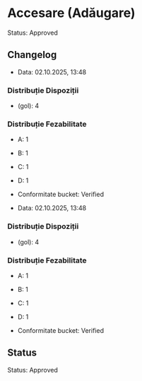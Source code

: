 # Accesare (Adăugare)

Status: Approved

## Changelog

- Data: 02.10.2025, 13:48

### Distribuție Dispoziții
- (gol): 4

### Distribuție Fezabilitate
- A: 1
- B: 1
- C: 1
- D: 1

- Conformitate bucket: Verified


- Data: 02.10.2025, 13:48

### Distribuție Dispoziții
- (gol): 4

### Distribuție Fezabilitate
- A: 1
- B: 1
- C: 1
- D: 1

- Conformitate bucket: Verified




## Status

Status: Approved